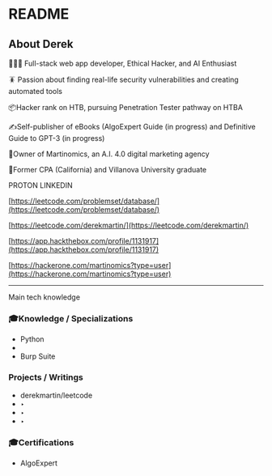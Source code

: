 # README

## About Derek

👨🏽‍💻 Full-stack web app developer, Ethical Hacker, and AI Enthusiast

🪳 Passion about finding real-life security vulnerabilities and creating automated tools

📦Hacker rank on HTB, pursuing Penetration Tester pathway on HTBA

✍️Self-publisher of eBooks (AlgoExpert Guide (in progress) and Definitive Guide to GPT-3 (in progress)

👾Owner of Martinomics, an A.I. 4.0 digital marketing agency

💸Former CPA (California) and Villanova University graduate

PROTON LINKEDIN 

[https://leetcode.com/problemset/database/](https://leetcode.com/problemset/database/)

[https://leetcode.com/derekmartin/](https://leetcode.com/derekmartin/)

[https://app.hackthebox.com/profile/1131917](https://app.hackthebox.com/profile/1131917)

[https://hackerone.com/martinomics?type=user](https://hackerone.com/martinomics?type=user)

---

Main tech knowledge

### 🎓Knowledge / Specializations

- Python
- 
- Burp Suite

### Projects / Writings

- derekmartin/leetcode
- ‣
- ‣
- ‣

### 🎓Certifications

- AlgoExpert
